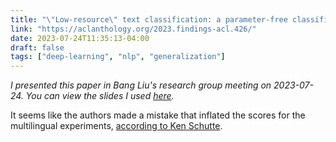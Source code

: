 ```yaml
---
title: "\"Low-resource\" text classification: a parameter-free classification method with compressors"
link: "https://aclanthology.org/2023.findings-acl.426/"
date: 2023-07-24T11:35:13-04:00
draft: false
tags: ["deep-learning", "nlp", "generalization"]
---
```


*I presented this paper in Bang Liu's research group meeting on 2023-07-24. You can view the slides I used [here](https://docs.google.com/presentation/d/1w4n4UCWegJlDTCjKqWyTHOb3QHpnz1G2kTV6j_MODqY/edit?usp=sharing).*

It seems like the authors made a mistake that inflated the scores for the multilingual experiments, [according to Ken Schutte](https://kenschutte.com/gzip-knn-paper/).
